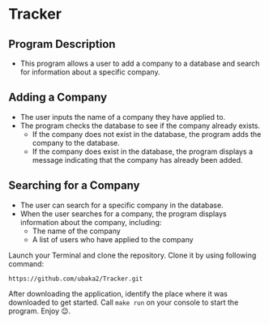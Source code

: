 # Tracker

## Program Description
* This program allows a user to add a company to a database and search for information about a specific company.

## Adding a Company
* The user inputs the name of a company they have applied to.
* The program checks the database to see if the company already exists.
  * If the company does not exist in the database, the program adds the company to the database.
  * If the company does exist in the database, the program displays a message indicating that the company has already been added.

## Searching for a Company
* The user can search for a specific company in the database. 
* When the user searches for a company, the program displays information about the company, including:
  * The name of the company
  * A list of users who have applied to the company


Launch your Terminal and clone the repository. Clone it by using following command: 
```
https://github.com/ubaka2/Tracker.git
```
After downloading the application, identify the place where it was downloaded to get started.
Call ```make run``` on your console to start the program. Enjoy 😉.
